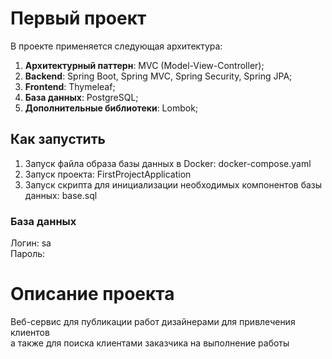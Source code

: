 # Первый проект

В проекте применяется следующая архитектура:

1. **Архитектурный паттерн**: MVC (Model-View-Controller);   
2. **Backend**: Spring Boot, Spring MVC, Spring Security, Spring JPA;   
3. **Frontend**: Thymeleaf;  
4. **База данных**: PostgreSQL;  
5. **Дополнительные библиотеки**: Lombok;
 
## Как запустить

1. Запуск файла образа базы данных в Docker: docker-compose.yaml
2. Запуск проекта: FirstProjectApplication
3. Запуск скрипта для инициализации необходимых компонентов базы данных: base.sql

### База данных

Логин: sa  
Пароль:

# Описание проекта
Веб-сервис для публикации работ дизайнерами для привлечения клиентов  
а также для поиска клиентами заказчика на выполнение работы

